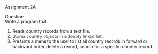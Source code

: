 Assignment 2A

Question:  
Write a program that:  
1. Reads country records from a text file.  
2. Stores country objects in a doubly linked list.  
3. Presents a menu to the user to list all country records in forward or backward order, delete a record, search for a specific country record.  